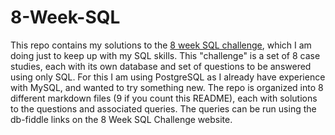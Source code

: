# 8-Week-SQL

This repo contains my solutions to the [8 week SQL challenge](https://8weeksqlchallenge.com/), which I am doing just to keep up with my SQL skills. This "challenge" is a set of 8 case studies, each with its own database and set of questions to be answered using only SQL. For this I am using PostgreSQL as I already have experience with MySQL, and wanted to try something new. The repo is organized into 8 different markdown files (9 if you count this README), each with solutions to the questions and associated queries. The queries can be run using the db-fiddle links on the 8 Week SQL Challenge website.
